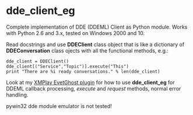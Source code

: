 # dde_client_eg
Complete implementation of DDE (DDEML) Client as Python module.
Works with Python 2.6 and 3.x, tested on Windows 2000 and 10.

Read docstrings and use **DDEClient** class object that is like a dictionary of **DDEConversation** class ojects with all the functional methods, e.g.:

    dde_client = DDEClient()
    dde_client[("Service","Topic")].execute("This")
    print "There are %i ready conversations." % len(dde_client)

Look at my [XMPlay EvetGhost plugin](https://github.com/obermann/XMPlay) for how to use **dde_client_eg** for DDEML callback processing, *execute* and *request* methods, normal error handling.


pywin32 dde module emulator is not tested!
